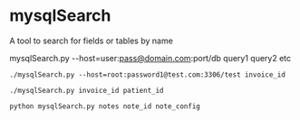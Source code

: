 # mysqlSearch
A tool to search for fields or tables by name

mysqlSearch.py --host=user:pass@domain.com:port/db query1 query2 etc

`./mysqlSearch.py --host=root:password1@test.com:3306/test invoice_id`

`./mysqlSearch.py invoice_id patient_id`

`python mysqlSearch.py notes note_id note_config`
